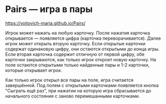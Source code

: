 # Pairs — игра в пары

https://voitovich-maria.github.io/Pairs/

Игрок может нажать на любую карточку. После нажатия карточка открывается — появляется цифра (карточка переворачивается). Далее игрок может открыть вторую карточку. Если открытые карточки содержат одинаковую цифру, они остаются открытыми до конца игры. Если вторая карточка содержит отличную от первой цифру, обе карточки закрываются, как только игрок откроет новую карточку. На поле остаются открытыми только найденные пары и 1-2 карточки, которые открывает игрок.

Как только игрок открыл все пары на поле, игра считается завершённой. Под полем с открытыми карточками появляется кнопка "Сыграть ещё раз", при нажатии на которую игра сбрасывается до начального состояния с заново перемешанными карточками.
